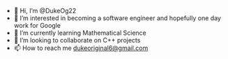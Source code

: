 - 👋 Hi, I’m @DukeOg22
- 👀 I’m interested in becoming a software engineer and hopefully one day work for Google
- 🌱 I’m currently learning Mathematical Science
- 💞️ I’m looking to collaborate on C++ projects
- 📫 How to reach me dukeoriginal6@gmail.com

<!---
DukeOg22/DukeOg22 is a ✨ special ✨ repository because its `README.md` (this file) appears on your GitHub profile.
You can click the Preview link to take a look at your changes.
--->
